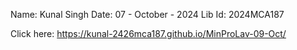Name: Kunal Singh Date: 07 - October - 2024 Lib Id: 2024MCA187

Click here: https://kunal-2426mca187.github.io/MinProLav-09-Oct/

